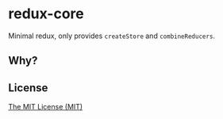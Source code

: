 redux-core
==========

Minimal redux, only provides `createStore` and `combineReducers`.

## Why?


## License
[The MIT License (MIT)](./LICENSE)
